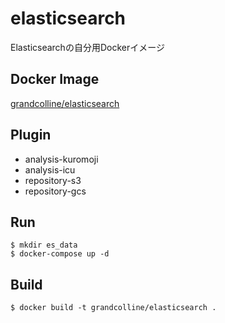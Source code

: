 # elasticsearch

Elasticsearchの自分用Dockerイメージ

## Docker Image

[grandcolline/elasticsearch](https://cloud.docker.com/repository/docker/grandcolline/elasticsearch)

## Plugin

* analysis-kuromoji
* analysis-icu
* repository-s3
* repository-gcs


## Run

```
$ mkdir es_data
$ docker-compose up -d
```

## Build

```
$ docker build -t grandcolline/elasticsearch .
```

